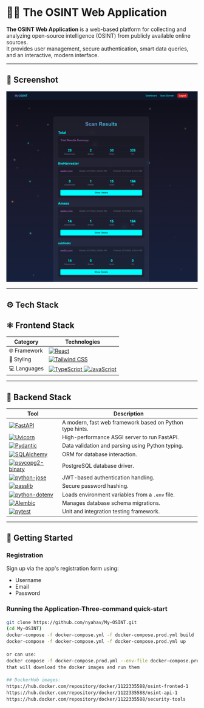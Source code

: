 # 🕵️‍♂️ The OSINT Web Application

**The OSINT Web Application** is a web-based platform for collecting and analyzing open-source intelligence (OSINT) from publicly available online sources.  
It provides user management, secure authentication, smart data queries, and an interactive, modern interface.

---

## 📸 Screenshot
![Screenshot of the app](images/OSINT-screenshot.png)

---

## ⚙️ Tech Stack

## ⚛️ Frontend Stack

<table>
  <thead>
    <tr>
      <th>Category</th>
      <th>Technologies</th>
    </tr>
  </thead>
  <tbody>
    <tr>
      <td>🌐 Framework</td>
      <td>
        <a href="https://reactjs.org/">
          <img src="https://img.shields.io/badge/React-%2320232A.svg?style=for-the-badge&logo=react&logoColor=%2361DAFB" alt="React" />
        </a>
      </td>
    </tr>
    <tr>
      <td>🎨 Styling</td>
      <td>
        <a href="https://tailwindcss.com/">
          <img src="https://img.shields.io/badge/Tailwind%20CSS-%2338B2AC.svg?style=for-the-badge&logo=tailwind-css&logoColor=white" alt="Tailwind CSS" />
        </a>
      </td>
    </tr>
    <tr>
      <td>💻 Languages</td>
      <td>
        <a href="https://www.typescriptlang.org/">
          <img src="https://img.shields.io/badge/TypeScript-%23007ACC.svg?style=for-the-badge&logo=typescript&logoColor=white" alt="TypeScript" />
        </a>
        <a href="https://developer.mozilla.org/en-US/docs/Web/JavaScript">
          <img src="https://img.shields.io/badge/JavaScript-%23F7DF1E.svg?style=for-the-badge&logo=javascript&logoColor=black" alt="JavaScript" />
        </a>
      </td>
    </tr>
  </tbody>
</table>

---

## 🧠 Backend Stack

<table>
  <thead>
    <tr>
      <th>Tool</th>
      <th>Description</th>
    </tr>
  </thead>
  <tbody>
    <tr>
      <td>
        <a href="https://fastapi.tiangolo.com/">
          <img src="https://img.shields.io/badge/FastAPI-005571?style=for-the-badge&logo=fastapi&logoColor=white" alt="FastAPI" />
        </a>
      </td>
      <td>A modern, fast web framework based on Python type hints.</td>
    </tr>
    <tr>
      <td>
        <a href="https://www.uvicorn.org/">
          <img src="https://img.shields.io/badge/Uvicorn-333333?style=for-the-badge&logo=uvicorn&logoColor=white" alt="Uvicorn" />
        </a>
      </td>
      <td>High-performance ASGI server to run FastAPI.</td>
    </tr>
    <tr>
      <td>
        <a href="https://docs.pydantic.dev/">
          <img src="https://img.shields.io/badge/Pydantic-0F172A?style=for-the-badge&logo=python&logoColor=white" alt="Pydantic" />
        </a>
      </td>
      <td>Data validation and parsing using Python typing.</td>
    </tr>
    <tr>
      <td>
        <a href="https://www.sqlalchemy.org/">
          <img src="https://img.shields.io/badge/SQLAlchemy-CA4245?style=for-the-badge&logo=python&logoColor=white" alt="SQLAlchemy" />
        </a>
      </td>
      <td>ORM for database interaction.</td>
    </tr>
    <tr>
      <td>
        <a href="https://pypi.org/project/psycopg2-binary/">
          <img src="https://img.shields.io/badge/psycopg2--binary-4169E1?style=for-the-badge&logo=postgresql&logoColor=white" alt="psycopg2-binary" />
        </a>
      </td>
      <td>PostgreSQL database driver.</td>
    </tr>
    <tr>
      <td>
        <a href="https://github.com/mpdavis/python-jose">
          <img src="https://img.shields.io/badge/python--jose-363636?style=for-the-badge&logo=python&logoColor=white" alt="python-jose" />
        </a>
      </td>
      <td>JWT-based authentication handling.</td>
    </tr>
    <tr>
      <td>
        <a href="https://passlib.readthedocs.io/">
          <img src="https://img.shields.io/badge/passlib-bcrypt-%23007ACC?style=for-the-badge&logo=python&logoColor=white" alt="passlib" />
        </a>
      </td>
      <td>Secure password hashing.</td>
    </tr>
    <tr>
      <td>
        <a href="https://saurabh-kumar.com/python-dotenv/">
          <img src="https://img.shields.io/badge/python--dotenv-4B8BBE?style=for-the-badge&logo=python&logoColor=white" alt="python-dotenv" />
        </a>
      </td>
      <td>Loads environment variables from a <code>.env</code> file.</td>
    </tr>
    <tr>
      <td>
        <a href="https://alembic.sqlalchemy.org/">
          <img src="https://img.shields.io/badge/Alembic-CA4245?style=for-the-badge&logo=python&logoColor=white" alt="Alembic" />
        </a>
      </td>
      <td>Manages database schema migrations.</td>
    </tr>
    <tr>
      <td>
        <a href="https://docs.pytest.org/">
          <img src="https://img.shields.io/badge/pytest-0A0A0A?style=for-the-badge&logo=pytest&logoColor=white" alt="pytest" />
        </a>
      </td>
      <td>Unit and integration testing framework.</td>
    </tr>
  </tbody>
</table>


---

## 🚀 Getting Started

### Registration
Sign up via the app's registration form using:
- Username
- Email
- Password

### Running the Application-Three-command quick-start

```bash
git clone https://github.com/nyahav/My-OSINT.git 
(cd My-OSINT)
docker-compose -f docker-compose.yml -f docker-compose.prod.yml build 
docker-compose -f docker-compose.yml -f docker-compose.prod.yml up

or can use:
docker compose -f docker-compose.prod.yml --env-file docker-compose.prod.env up -d
that will download the docker images and run them

## DockerHub images:
https://hub.docker.com/repository/docker/1122335588/osint-fronted-1
https://hub.docker.com/repository/docker/1122335588/osint-api-1
https://hub.docker.com/repository/docker/1122335588/security-tools
